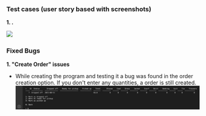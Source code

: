 ### Test cases (user story based with screenshots)

**1. .**

![](https://github.com/adrinecl/milestone-project3/blob/master/docs/images/)


### Fixed Bugs
**1. "Create Order" issues**
- While creating the program and testing it a bug was found in the order creation option.
If you don't enter any quantities, a order is still created.
![Create Order - test 1](https://github.com/adrinecl/milestone-project3/blob/master/docs/images/rinse-and-repeat_testing1.jpg)